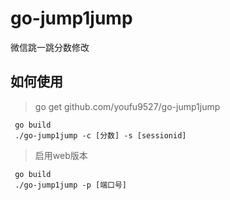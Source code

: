# go-jump1jump
微信跳一跳分数修改

## 如何使用  
> go get github.com/youfu9527/go-jump1jump

```
 go build
 ./go-jump1jump -c [分数] -s [sessionid]
```

> 启用web版本

```
 go build
 ./go-jump1jump -p [端口号]
```
